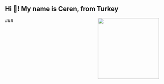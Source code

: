
<h2 align="left">Hi 👋! My name is Ceren, from Turkey</h2>
###
<img align='right' src='https://user-images.githubusercontent.com/5713670/87202985-820dcb80-c2b6-11ea-9f56-7ec461c497c3.gif' width='200"'>


